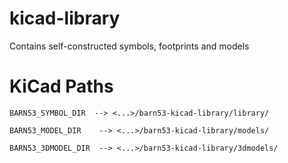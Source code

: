 # kicad-library
Contains self-constructed symbols, footprints and models

# KiCad Paths

```BARN53_SYMBOL_DIR  --> <...>/barn53-kicad-library/library/```

```BARN53_MODEL_DIR    --> <...>/barn53-kicad-library/models/```

```BARN53_3DMODEL_DIR  --> <...>/barn53-kicad-library/3dmodels/```
